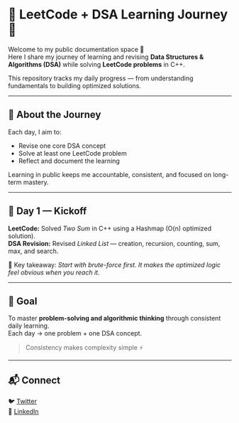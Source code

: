 # 🧠 LeetCode + DSA Learning Journey 🚀  

Welcome to my public documentation space 👋  
Here I share my journey of learning and revising **Data Structures & Algorithms (DSA)** while solving **LeetCode problems** in C++.  

This repository tracks my daily progress — from understanding fundamentals to building optimized solutions.  

---

## 🌱 About the Journey  
Each day, I aim to:  
- Revise one core DSA concept  
- Solve at least one LeetCode problem  
- Reflect and document the learning  

Learning in public keeps me accountable, consistent, and focused on long-term mastery.  

---

## 🧩 Day 1 — Kickoff  
**LeetCode:** Solved *Two Sum* in C++ using a Hashmap (O(n) optimized solution).  
**DSA Revision:** Revised *Linked List* — creation, recursion, counting, sum, max, and search.  

🧠 Key takeaway: *Start with brute-force first. It makes the optimized logic feel obvious when you reach it.*  

---

## 🎯 Goal  
To master **problem-solving and algorithmic thinking** through consistent daily learning.  
Each day → one problem + one DSA concept.  

> Consistency makes complexity simple ⚡  

---

## 📬 Connect  
🐦 [Twitter](https://x.com/YOUR_USERNAME)  
💼 [LinkedIn](https://linkedin.com/in/YOUR_LINKEDIN)
